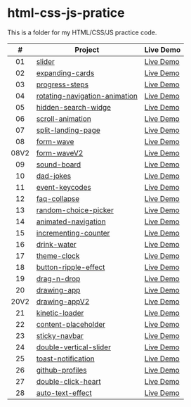 # html-css-js-pratice

This is a folder for my HTML/CSS/JS practice code.

|  #   | Project                                                                                                                             | Live Demo                                                          |
| :--: | ----------------------------------------------------------------------------------------------------------------------------------- | ------------------------------------------------------------------ |
|  01  | [slider](https://github.com/JamieChen007/html-css-js-pratice/tree/master/01%20slider)                                               | [Live Demo](https://jamieslider.netlify.app/)                      |
|  02  | [expanding-cards](https://github.com/JamieChen007/html-css-js-pratice/tree/master/02%20expanding-cards)                             | [Live Demo](https://jamieexpandingcards.netlify.app/)              |
|  03  | [progress-steps](https://github.com/JamieChen007/html-css-js-pratice/tree/master/03%20progress-steps)                               | [Live Demo](https://jamieprogresssteps.netlify.app/)               |
|  04  | [rotating-navigation-animation](https://github.com/JamieChen007/html-css-js-pratice/tree/master/04%20rotating-navigation-animation) | [Live Demo](https://jamierotatingnavigationanimation.netlify.app/) |
|  05  | [hidden-search-widge](https://github.com/JamieChen007/html-css-js-pratice/tree/master/05%20hidden-search-widge)                     | [Live Demo](https://jamiehiddensearchwidge.netlify.app/)           |
|  06  | [scroll-animation](https://github.com/JamieChen007/html-css-js-pratice/tree/master/06%20scroll-animation)                           | [Live Demo](https://jamiescrollanimation.netlify.app/)             |
|  07  | [split-landing-page](https://github.com/JamieChen007/html-css-js-pratice/tree/master/07%20split-landing-page)                       | [Live Demo](https://jamiesplitlandingpage.netlify.app/)            |
|  08  | [form-wave](https://github.com/JamieChen007/html-css-js-pratice/tree/master/08%20form-wave)                                         | [Live Demo](https://jamieformwave.netlify.app/)                    |
| 08V2 | [form-waveV2](https://github.com/JamieChen007/html-css-js-pratice/tree/master/08%20form-wave%20v2)                                  | [Live Demo](https://jamieformwavev2.netlify.app/)                  |
|  09  | [sound-board](https://github.com/JamieChen007/html-css-js-pratice/tree/master/09%20sound-board)                                     | [Live Demo](https://jamiesoundboard.netlify.app/)                  |
|  10  | [dad-jokes](https://github.com/JamieChen007/html-css-js-pratice/tree/master/10%20dad-jokes)                                         | [Live Demo](https://jamiedadjokes.netlify.app/)                    |
|  11  | [event-keycodes](https://github.com/JamieChen007/html-css-js-pratice/tree/master/11%20event-keycodes)                               | [Live Demo](https://jamieeventkeycodes.netlify.app/)               |
|  12  | [faq-collapse](https://github.com/JamieChen007/html-css-js-pratice/tree/master/12%20faq-collapse)                                   | [Live Demo](https://jamiefaqcollapse.netlify.app/)                 |
|  13  | [random-choice-picker](https://github.com/JamieChen007/html-css-js-pratice/tree/master/13%20random-choice-picker)                   | [Live Demo](https://jamierandomchoicepicker.netlify.app/)          |
|  14  | [animated-navigation](https://github.com/JamieChen007/html-css-js-pratice/tree/master/14%20animated-navigation)                     | [Live Demo](https://jamieanimatednavigation.netlify.app/)          |
|  15  | [incrementing-counter](https://github.com/JamieChen007/html-css-js-pratice/tree/master/15%20incrementing-counter)                   | [Live Demo](https://jamieincrementingcounter.netlify.app/)         |
|  16  | [drink-water](https://github.com/JamieChen007/html-css-js-pratice/tree/master/16%20drink-water)                                     | [Live Demo](https://jamiedrinkwater.netlify.app/)                  |
|  17  | [theme-clock](https://github.com/JamieChen007/html-css-js-pratice/tree/master/17%20theme-clock)                                     | [Live Demo](https://jamiethemeclock.netlify.app/)                  |
|  18  | [button-ripple-effect](https://github.com/JamieChen007/html-css-js-pratice/tree/master/18%20button-ripple-effect)                   | [Live Demo](https://jamiebuttonrippleeffect.netlify.app/)          |
|  19  | [drag-n-drop](https://github.com/JamieChen007/html-css-js-pratice/tree/master/19%20drag-n-drop)                                     | [Live Demo](https://jamiedragndrop.netlify.app/)                   |
|  20  | [drawing-app](https://github.com/JamieChen007/html-css-js-pratice/tree/master/20%20drawing-app)                                     | [Live Demo](https://jamiedrawingapp.netlify.app/)                  |
| 20V2 | [drawing-appV2](https://github.com/JamieChen007/html-css-js-pratice/tree/master/20%20drawing-app%20v2)                              | [Live Demo](https://jamiedrawingappv2.netlify.app/)                |
|  21  | [kinetic-loader](https://github.com/JamieChen007/html-css-js-pratice/tree/master/21%20kinetic-loader)                               | [Live Demo](https://jamiekineticloader.netlify.app/)               |
|  22  | [content-placeholder](https://github.com/JamieChen007/html-css-js-pratice/tree/master/22%20content-placeholder)                     | [Live Demo](https://jamiecontentplaceholder.netlify.app/)          |
|  23  | [sticky-navbar](https://github.com/JamieChen007/html-css-js-pratice/tree/master/23%20sticky-navbar)                                 | [Live Demo](https://jamiestickynavbar.netlify.app/)                |
|  24  | [double-vertical-slider](https://github.com/JamieChen007/html-css-js-pratice/tree/master/24%20double-vertical-slider)               | [Live Demo](https://jamiedoubleverticalslider.netlify.app/)        |
|  25  | [toast-notification](https://github.com/JamieChen007/html-css-js-pratice/tree/master/25%20toast-notification)                       | [Live Demo](https://jamietoastnotification.netlify.app/)           |
|  26  | [github-profiles](https://github.com/JamieChen007/html-css-js-pratice/tree/master/26%20github-profiles)                             | [Live Demo](https://jamiegithubprofiles.netlify.app/)              |
|  27  | [double-click-heart](https://github.com/JamieChen007/html-css-js-pratice/tree/master/27%20double-click-heart)                       | [Live Demo](https://jamiedoubleclickheart.netlify.app/)            |
|  28  | [auto-text-effect](https://github.com/JamieChen007/html-css-js-pratice/tree/master/28%20auto-text-effect)                           | [Live Demo](https://jamieautotexteffect.netlify.app/)              |
